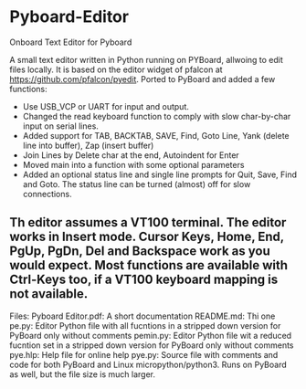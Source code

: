 # Pyboard-Editor
Onboard Text Editor for Pyboard

A small text editor written in Python running on PYBoard, allwoing to edit files locally. It is based on the editor widget of pfalcon at https://github.com/pfalcon/pyedit. Ported to PyBoard and added a few functions:

- Use USB_VCP or UART for input and output.
- Changed the read keyboard function to comply with slow char-by-char input on serial lines.
- Added support for TAB, BACKTAB, SAVE, Find, Goto Line, Yank (delete line into buffer), Zap (insert buffer)
- Join Lines by Delete char at the end, Autoindent for Enter
- Moved main into a function with some optional parameters
- Added an optional status line and single line prompts for Quit, Save, Find and Goto. The status line can be turned (almost) off for slow connections.

Th editor assumes a VT100 terminal. The editor works in Insert mode. Cursor Keys, Home, End, PgUp, PgDn, Del and Backspace work as you would expect. Most functions are available with Ctrl-Keys too, if a VT100 keyboard mapping is not available. 
----
Files:
Pyboard Editor.pdf: A short documentation
README.md: Thi one
pe.py: Editor Python file with all fucntions in a stripped down version for PyBoard only without comments
pemin.py: Editor Python file wit a reduced fucntion set in a stripped down version for PyBoard only without comments
pye.hlp: Help file for online help
pye.py: Source file with comments and code for both PyBoard and Linux micropython/python3. Runs on PyBoard as well, but the file size is much larger.

